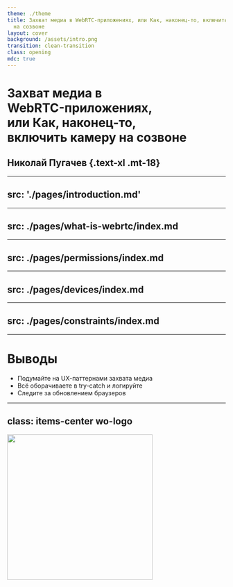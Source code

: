```yaml
---
theme: ./theme
title: Захват медиа в WebRTC-приложениях, или Как, наконец-то, включить камеру
  на созвоне
layout: cover
background: /assets/intro.png
transition: clean-transition
class: opening
mdc: true
---
```


# Захват медиа в <br> WebRTC-приложениях, <br> или Как, наконец-то, <br> включить камеру на созвоне
## Николай Пугачев {.text-xl .mt-18}

<style>
  .opening {
    @apply block;
  }
  .name {
    @apply text-xl mt-18;
  }
</style>

<!--
TODO: Накидать скриншотиков с каждым этапов
-->

---
src: './pages/introduction.md'
---

---
src: ./pages/what-is-webrtc/index.md
---

---
src: ./pages/permissions/index.md
---

---
src: ./pages/devices/index.md
---

---
src: ./pages/constraints/index.md
---

---

# Выводы

<v-clicks> 

- Подумайте на UX-паттернами захвата медиа
- Всё оборачиваете в try-catch и логируйте
- Следите за обновлением браузеров

</v-clicks> 

---
class: items-center wo-logo
---

<Image class="my-auto logo" src="/assets/sberdevices-logo.svg" />

<style>
  .logo {
    width: 335px;
  }
</style>

<!--
TODO: Добавить контакты про себя
TODO: ссылки на другие материалы
TODO: накинуть примеров с аудио 
TODO: Выйти с микрофоном и показать пермишн
TODO: можно опустить
-->
